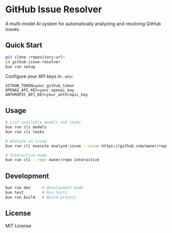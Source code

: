 # GitHub Issue Resolver

A multi-model AI system for automatically analyzing and resolving GitHub issues.

## Quick Start

```bash
git clone <repository-url>
cd github-issue-resolver
bun run setup
```

Configure your API keys in `.env`:

```env
GITHUB_TOKEN=your_github_token
OPENAI_API_KEY=your_openai_key
ANTHROPIC_API_KEY=your_anthropic_key
```

## Usage

```bash
# List available models and tasks
bun run cli models
bun run cli tasks

# Analyze an issue
bun run cli execute analyze-issue --issue https://github.com/owner/repo/issues/123

# Interactive mode
bun run cli --repo owner/repo interactive
```

## Development

```bash
bun run dev     # Development mode
bun test        # Run tests
bun run build   # Build project
```

## License

MIT License